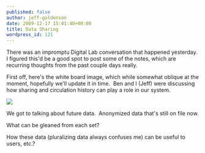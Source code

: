 ```yaml
---
published: false
author: jeff-goldenson
date: 2009-12-17 15:01:40+00:00
title: Data Sharing
wordpress_id: 121
---
```


There was an impromptu Digital Lab conversation that happened yesterday.  I figured this'd be a good spot to post some of the notes, which are recurring thoughts from the past couple days really.

First off, here's the white board image, which while somewhat oblique at the moment, hopefully we'll update it in time.  Ben and I (Jeff) were discussing how sharing and circulation history can play a role in our system.

[![](https://lil-blog-media.s3.amazonaws.com/2009/12/Whitei_Board_Dec17_smaller2.jpg)](https://lil-blog-media.s3.amazonaws.com/2009/12/Whitei_Board_Dec17_smaller2.jpg)

We got to talking about future data.  Anonymized data that's still on file now.

What can be gleaned from each set?

How these data (pluralizing data always confuses me) can be useful to users, etc.?
